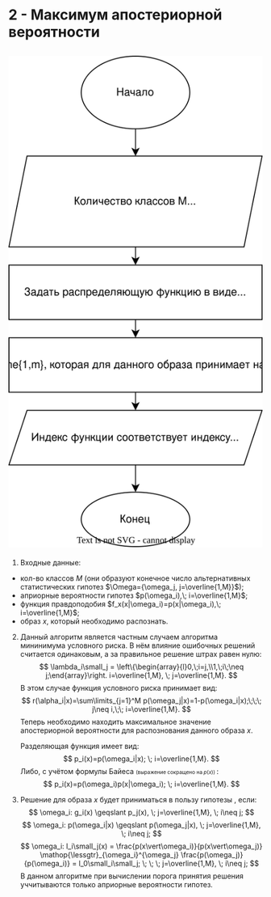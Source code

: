 # 2 - Максимум апостериорной вероятности

## ![scheme](максимум%20апостериорной%20вероятности.svg)


1) Входные данные:

- кол-во классов $M$ (они образуют конечное число альтернативных статистических гипотез $\Omega={\omega_j, j=\overline{1,M}}$);
- априорные вероятности гипотез $p(\omega_i),\; i=\overline{1,M}$;
- функция правдоподобия $f_x(x|\omega_i)=p(x|\omega_i),\; i=\overline{1,M}$;
- образ $x$, который необходимо распознать.

2) Данный алгоритм является частным случаем алгоритма мининимума условного риска. В нём влияние ошибочных решений считается одинаковым, а за правильное решение штрах равен нулю:
    $$
    \lambda_i\small_j = \left\{\begin{array}{l}0,\;i=j,\\1,\;i\;\neq j;\end{array}\right. i=\overline{1,M}, \; j=\overline{1,M}.
    $$
    В этом случае функция условного риска принимает вид:
    $$
    r(\alpha_i|x)=\sum\limits_{j=1}^M p(\omega_j|x)=1-p(\omega_i|x);\;\;\; j\neq i,\;\; i=\overline{1,M}.
    $$
    Теперь необходимо находить максимальное значение апостериорной вероятности для распознования данного образа $x$.

    Разделяющая функция имеет вид:
    $$
    p_i(x)=p(\omega_i|x); \; i=\overline{1,M}.
    $$
    Либо, с учётом формулы Байеса
    <font size="1" >
        (выражение сокращено на $p(x)$)
    </font>:
    $$
    p_i(x)=p(\omega_i)p(x|\omega_i); \; i=\overline{1,M}.
    $$

3) Решение для образа $x$ будет приниматься в пользу гипотезы , если:
    $$
    \omega_i: g_i(x) \geqslant p_j(x), \; j=\overline{1,M}, \; i\neq j;
    $$
    $$
    \omega_i: p(\omega_i|x) \geqslant p(\omega_j|x), \; j=\overline{1,M}, \; i\neq j;
    $$
    $$
    \omega_i: l_i\small_j(x) =
    \frac{p(x\vert\omega_i)}{p(x\vert\omega_j)}
    \mathop{\lessgtr}_{\omega_i}^{\omega_j}
    \frac{p(\omega_j)}{p(\omega_i)} =
    l_0\small_i\small_j; \; \; \;
    j=\overline{1,M}, \; i\neq j;
    $$
    В данном алгоритме при вычислении порога принятия решения уччитываются только априорные вероятности гипотез.
